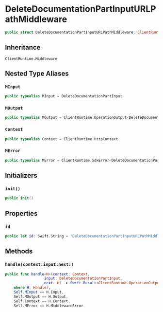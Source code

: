# DeleteDocumentationPartInputURLPathMiddleware

``` swift
public struct DeleteDocumentationPartInputURLPathMiddleware: ClientRuntime.Middleware 
```

## Inheritance

`ClientRuntime.Middleware`

## Nested Type Aliases

### `MInput`

``` swift
public typealias MInput = DeleteDocumentationPartInput
```

### `MOutput`

``` swift
public typealias MOutput = ClientRuntime.OperationOutput<DeleteDocumentationPartOutputResponse>
```

### `Context`

``` swift
public typealias Context = ClientRuntime.HttpContext
```

### `MError`

``` swift
public typealias MError = ClientRuntime.SdkError<DeleteDocumentationPartOutputError>
```

## Initializers

### `init()`

``` swift
public init() 
```

## Properties

### `id`

``` swift
public let id: Swift.String = "DeleteDocumentationPartInputURLPathMiddleware"
```

## Methods

### `handle(context:input:next:)`

``` swift
public func handle<H>(context: Context,
                  input: DeleteDocumentationPartInput,
                  next: H) -> Swift.Result<ClientRuntime.OperationOutput<DeleteDocumentationPartOutputResponse>, MError>
    where H: Handler,
    Self.MInput == H.Input,
    Self.MOutput == H.Output,
    Self.Context == H.Context,
    Self.MError == H.MiddlewareError
```

